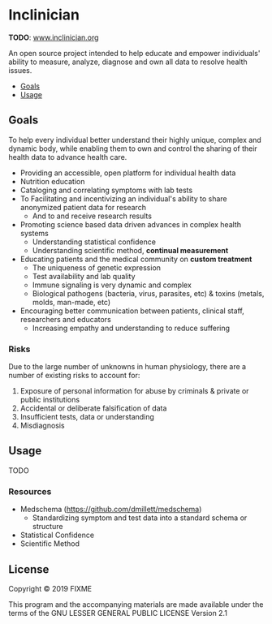 # Inclinician

**TODO**: www.inclinician.org

An open source project intended to help educate and empower individuals' ability to measure, analyze, diagnose 
and own all data to resolve health issues.

* [Goals](#goals)
* [Usage](#usage)

<a name="goals"/></a>
## Goals
To help every individual better understand their highly unique, complex and dynamic body, while enabling them to
own and control the sharing of their health data to advance health care. 
 
 * Providing an accessible, open platform for individual health data 
 * Nutrition education
 * Cataloging and correlating symptoms with lab tests
 * To Facilitating and incentivizing an individual's ability to share anonymized patient data for research
   - And to and receive research results
 * Promoting science based data driven advances in complex health systems
   - Understanding statistical confidence
   - Understanding scientific method, **continual measurement**
 * Educating patients and the medical community on **custom treatment**
   - The uniqueness of genetic expression
   - Test availability and lab quality
   - Immune signaling is very dynamic and complex
   - Biological pathogens (bacteria, virus, parasites, etc) & toxins (metals, molds, man-made, etc)
 * Encouraging better communication between patients, clinical staff, researchers and educators
   - Increasing empathy and understanding to reduce suffering

### Risks
Due to the large number of unknowns in human physiology, there are a number of existing risks to account for:

 1. Exposure of personal information for abuse by criminals & private or public institutions
 2. Accidental or deliberate falsification of data
 3. Insufficient tests, data or understanding
 4. Misdiagnosis

<a name="usage"/></a>
## Usage

TODO

### Resources
 * Medschema (https://github.com/dmillett/medschema) 
   - Standardizing symptom and test data into a standard schema or structure
 * Statistical Confidence
 * Scientific Method

## License

Copyright © 2019 FIXME

This program and the accompanying materials are made available under the
terms of the GNU LESSER GENERAL PUBLIC LICENSE Version 2.1
